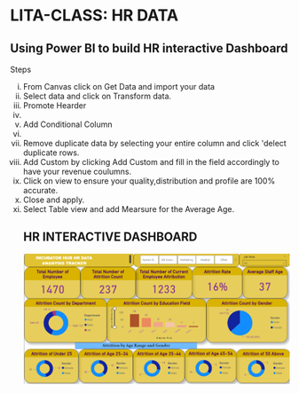# LITA-CLASS: HR DATA


<h2 id="Section2">Using Power BI to build HR interactive Dashboard </h2>
Steps
<ol type="i">

<li> From Canvas click on Get Data and import your data </li>
<li> Select data and click on Transform data.</li>
<li> Promote Hearder<li> 
<li> Add Conditional Column<li> 
<li>Remove duplicate data by selecting your entire column and click 'delect duplicate rows.</li>
<li>Add Custom by clicking Add Custom and fill in the field accordingly to have your revenue coulumns.</li>
<li>Click on view to ensure your quality,distribution and profile are 100% accurate.</li>
<li>Close and apply.</li>
<li>Select Table view and add Mearsure for the Average Age.</li>

</li>


## HR INTERACTIVE DASHBOARD
![HR Dashboard](https://github.com/SGaniyat/LITA-CLASS_HR-DATA/blob/50a9a7197edb2fc818215fbddda756d919b64404/HR%20DASHBOARD.png)
